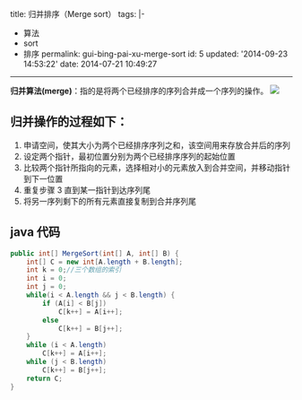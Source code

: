 title: 归并排序（Merge sort）
tags: |-

- 算法
- sort
- 排序
  permalink: gui-bing-pai-xu-merge-sort
  id: 5
  updated: '2014-09-23 14:53:22'
  date: 2014-07-21 10:49:27

---

**归并算法(merge)**：指的是将两个已经排序的序列合并成一个序列的操作。
![](http://upload.wikimedia.org/wikipedia/commons/c/c5/Merge_sort_animation2.gif)

## 归并操作的过程如下：

1. 申请空间，使其大小为两个已经排序序列之和，该空间用来存放合并后的序列
2. 设定两个指针，最初位置分别为两个已经排序序列的起始位置
3. 比较两个指针所指向的元素，选择相对小的元素放入到合并空间，并移动指针到下一位置
4. 重复步骤 3 直到某一指针到达序列尾
5. 将另一序列剩下的所有元素直接复制到合并序列尾

## java 代码

```java
public int[] MergeSort(int[] A, int[] B) {
	int[] C = new int[A.length + B.length];
	int k = 0;//三个数组的索引
	int i = 0;
	int j = 0;
	while(i < A.length && j < B.length) {
		if (A[i] < B[j])
			C[k++] = A[i++];
		else
			C[k++] = B[j++];
	}
	while (i < A.length)
		C[k++] = A[i++];
	while (j < B.length)
		C[k++] = B[j++];
	return C;
}
```

